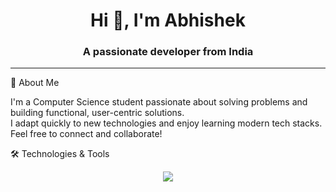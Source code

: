 
<!--
**singh-abhiishek/singh-abhiishek** is a ✨ _special_ ✨ repository because its `README.md` (this file) appears on your GitHub profile.

Here are some ideas to get you started:

-->

<h1 align="center">Hi 👋, I'm Abhishek</h1>
<h3 align="center">A passionate developer from India</h3>

---

👋 About Me

I'm a Computer Science student passionate about solving problems and building functional, user-centric solutions.  
I adapt quickly to new technologies and enjoy learning modern tech stacks.  
Feel free to connect and collaborate!

🛠️ Technologies & Tools

<p align="center">
  <img src="https://skillicons.dev/icons?i=html,css,js,react,tailwind,nodejs,express,mongodb,git,github,vscode" />
</p>

